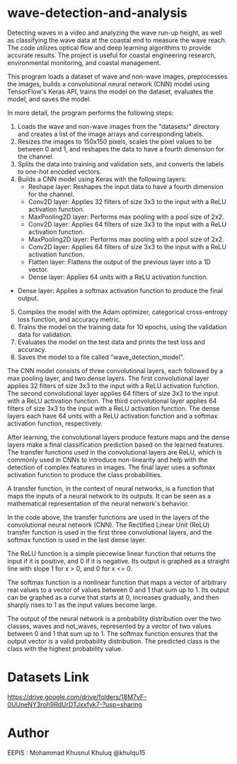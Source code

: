 # wave-detection-and-analysis
Detecting waves in a video and analyzing the wave run-up height, as well as classifying the wave data at the coastal end to measure the wave reach. The code utilizes optical flow and deep learning algorithms to provide accurate results. The project is useful for coastal engineering research, environmental monitoring, and coastal management.

This program loads a dataset of wave and non-wave images, preprocesses the images, builds a convolutional neural network (CNN) model using TensorFlow's Keras API, trains the model on the dataset, evaluates the model, and saves the model.

In more detail, the program performs the following steps:

1. Loads the wave and non-wave images from the "datasets/" directory and creates a list of the image arrays and corresponding labels.
2. Resizes the images to 150x150 pixels, scales the pixel values to be between 0 and 1, and reshapes the data to have a fourth dimension for the channel.
3. Splits the data into training and validation sets, and converts the labels to one-hot encoded vectors.
4. Builds a CNN model using Keras with the following layers:
    - Reshape layer: Reshapes the input data to have a fourth dimension for the channel.
    - Conv2D layer: Applies 32 filters of size 3x3 to the input with a ReLU activation function.
    - MaxPooling2D layer: Performs max pooling with a pool size of 2x2.
    - Conv2D layer: Applies 64 filters of size 3x3 to the input with a ReLU activation function.
    - MaxPooling2D layer: Performs max pooling with a pool size of 2x2.
    - Conv2D layer: Applies 64 filters of size 3x3 to the input with a ReLU activation function.
    - Flatten layer: Flattens the output of the previous layer into a 1D vector.
    - Dense layer: Applies 64 units with a ReLU activation function.
- Dense layer: Applies a softmax activation function to produce the final output.
5. Compiles the model with the Adam optimizer, categorical cross-entropy loss function, and accuracy metric.
6. Trains the model on the training data for 10 epochs, using the validation data for validation.
7. Evaluates the model on the test data and prints the test loss and accuracy.
8. Saves the model to a file called "wave_detection_model".

The CNN model consists of three convolutional layers, each followed by a max pooling layer, and two dense layers. The first convolutional layer applies 32 filters of size 3x3 to the input with a ReLU activation function. The second convolutional layer applies 64 filters of size 3x3 to the input with a ReLU activation function. The third convolutional layer applies 64 filters of size 3x3 to the input with a ReLU activation function. The dense layers each have 64 units with a ReLU activation function and a softmax activation function, respectively.

After learning, the convolutional layers produce feature maps and the dense layers make a final classification prediction based on the learned features. The transfer functions used in the convolutional layers are ReLU, which is commonly used in CNNs to introduce non-linearity and help with the detection of complex features in images. The final layer uses a softmax activation function to produce the class probabilities.

A transfer function, in the context of neural networks, is a function that maps the inputs of a neural network to its outputs. It can be seen as a mathematical representation of the neural network's behavior.

In the code above, the transfer functions are used in the layers of the convolutional neural network (CNN). The Rectified Linear Unit (ReLU) transfer function is used in the first three convolutional layers, and the softmax function is used in the last dense layer.

The ReLU function is a simple piecewise linear function that returns the input if it is positive, and 0 if it is negative. Its output is graphed as a straight line with slope 1 for x > 0, and 0 for x <= 0.

The softmax function is a nonlinear function that maps a vector of arbitrary real values to a vector of values between 0 and 1 that sum up to 1. Its output can be graphed as a curve that starts at 0, increases gradually, and then sharply rises to 1 as the input values become large.

The output of the neural network is a probability distribution over the two classes, waves and not_waves, represented by a vector of two values between 0 and 1 that sum up to 1. The softmax function ensures that the output vector is a valid probability distribution. The predicted class is the class with the highest probability value.

# Datasets Link
https://drive.google.com/drive/folders/18M7vF-0UUneNY3roh9RdUrDTJxxfyk7-?usp=sharing

# Author
EEPIS : Mohammad Khusnul Khuluq @khulqu15